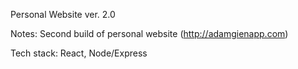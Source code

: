 Personal Website ver. 2.0

Notes: Second build of personal website (http://adamgienapp.com)

Tech stack:
React, Node/Express